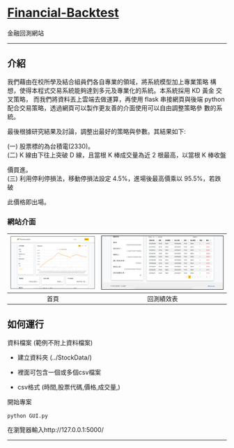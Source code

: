 # [Financial-Backtest](https://github.com/c4882488/Financial-Backtest)

金融回測網站

-------- 

## 介紹

我們藉由在校所學及結合組員們各自專業的領域，將系統模型加上專業策略
構想，使得本程式交易系統能夠達到多元及專業化的系統。本系統採用 KD 黃金
交叉策略， 而我們將資料丟上雲端去做運算，再使用 flask 串接網頁與後端 python 配合交易策略，透過網頁可以製作更友善的介面使用可以自由調整策略參
數的系統。

  最後根據研究結果及討論，調整出最好的策略與參數。其結果如下:

(一) 股票標的為台積電(2330)。  
(二) K 線由下往上突破 D 線，且當根 K 棒成交量為近 2 根最高，以當根 K 棒收盤

價買進。  
(三) 利用停利停損法，移動停損法設定 4.5%，進場後最高價乘以 95.5%，若跌破

此價格即出場。



### 網站介面

| <img src="https://raw.githubusercontent.com/c4882488/c4882488/main/2023/02/06-18-29-05-Picture1-1.png" title="" alt="Picture1-1.png" width="494"> | ![Picture1-2.png](https://raw.githubusercontent.com/c4882488/c4882488/main/2023/02/06-18-29-10-Picture1-2.png) |
|:-------------------------------------------------------------------------------------------------------------------------------------------------:|:--------------------------------------------------------------------------------------------------------------:|
| 首頁                                                                                                                                                | 回測績效表                                                                                                          |



## 如何運行



資料檔案 (範例不附上資料檔案)

+ 建立資料夾 (../StockData/)

+ 裡面可包含一個或多個csv檔案

+ csv格式 (時間,股票代碼,價格,成交量,)



開始專案

```
python GUI.py
```

在瀏覽器輸入http://127.0.0.1:5000/ 

---
